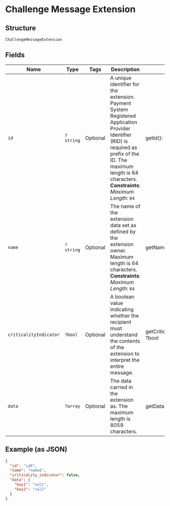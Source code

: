 
# Challenge Message Extension

## Structure

`ChallengeMessageExtension`

## Fields

| Name | Type | Tags | Description | Getter | Setter |
|  --- | --- | --- | --- | --- | --- |
| `id` | `?string` | Optional | A unique identifier for the extension. Payment System Registered Application Provider Identifier (RID) is required as prefix of the ID. The maximum length is 64 characters.<br>**Constraints**: *Maximum Length*: `64` | getId(): ?string | setId(?string id): void |
| `name` | `?string` | Optional | The name of the extension data set as defined by the extension owner. Maximum length is 64 characters.<br>**Constraints**: *Maximum Length*: `64` | getName(): ?string | setName(?string name): void |
| `criticalityIndicator` | `?bool` | Optional | A boolean value indicating whether the recipient must understand the contents of the extension to interpret the entire message. | getCriticalityIndicator(): ?bool | setCriticalityIndicator(?bool criticalityIndicator): void |
| `data` | `?array` | Optional | The data carried in the extension as. The maximum length is 8059 characters. | getData(): ?array | setData(?array data): void |

## Example (as JSON)

```json
{
  "id": "id8",
  "name": "name8",
  "criticality_indicator": false,
  "data": {
    "key1": "val1",
    "key2": "val2"
  }
}
```

